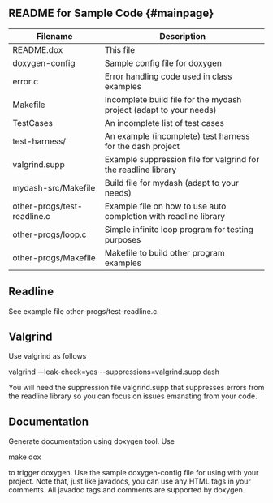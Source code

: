 
README for Sample Code {#mainpage}
----------------------

|Filename       | Description                                                       |
|---------------|-------------------------------------------------------------------|
|README.dox     |This file                                                          |
|doxygen-config |Sample config file for doxygen                                     |
|error.c        |Error handling code used in class examples                         |
|Makefile       |Incomplete build file for the mydash project (adapt to your needs)            |
|TestCases      |An incomplete list of test cases                                   |
|test-harness/  |An example (incomplete) test harness for the dash project          |
|valgrind.supp  |Example suppression file for valgrind for the readline library     |
|mydash-src/Makefile | Build file for mydash (adapt to your needs)                  |
|other-progs/test-readline.c|Example file on how to use auto completion with readline library |
|other-progs/loop.c   |Simple infinite loop program for testing purposes            |
|other-progs/Makefile |Makefile to build other program examples                     |

Readline
--------

See example file other-progs/test-readline.c.

Valgrind
--------

Use valgrind as follows

valgrind --leak-check=yes --suppressions=valgrind.supp dash

You will need the suppression file valgrind.supp that suppresses errors from
the readline library so you can focus on issues emanating from your code.

Documentation
-------------

Generate documentation using doxygen tool. Use 

make dox

to trigger doxygen. Use the sample doxygen-config file for using with your
project. Note that, just like javadocs, you can use any HTML tags in your
comments. All javadoc tags and comments are supported by doxygen.

